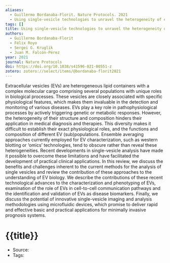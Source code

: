 ```yaml
---
aliases:
  - Guillermo Bordanaba-Florit. Nature Protocols. 2021
  - Using single-vesicle technologies to unravel the heterogeneity of extracellular vesicles
tags: []
title: Using single-vesicle technologies to unravel the heterogeneity of extracellular vesicles
authors:
  - Guillermo Bordanaba-Florit
  - Félix Royo
  - Sergei G. Kruglik
  - Juan M. Falcón-Pérez
year: 2021
journal: Nature Protocols
doi: https://doi.org/10.1038/s41596-021-00551-z
zotero: zotero://select/items/@bordanaba-florit2021
---
```

<!-- START_ABSTRACT -->
Extracellular vesicles (EVs) are heterogeneous lipid containers with a complex molecular cargo comprising several populations with unique roles in biological processes. These vesicles are closely associated with specific physiological features, which makes them invaluable in the detection and monitoring of various diseases. EVs play a key role in pathophysiological processes by actively triggering genetic or metabolic responses. However, the heterogeneity of their structure and composition hinders their application in medical diagnosis and therapies. This diversity makes it difficult to establish their exact physiological roles, and the functions and composition of different EV (sub)populations. Ensemble averaging approaches currently employed for EV characterization, such as western blotting or ‘omics’ technologies, tend to obscure rather than reveal these heterogeneities. Recent developments in single-vesicle analysis have made it possible to overcome these limitations and have facilitated the development of practical clinical applications. In this review, we discuss the benefits and challenges inherent to the current methods for the analysis of single vesicles and review the contribution of these approaches to the understanding of EV biology. We describe the contributions of these recent technological advances to the characterization and phenotyping of EVs, examination of the role of EVs in cell-to-cell communication pathways and the identification and validation of EVs as disease biomarkers. Finally, we discuss the potential of innovative single-vesicle imaging and analysis methodologies using microfluidic devices, which promise to deliver rapid and effective basic and practical applications for minimally invasive prognosis systems.
<!-- END_ABSTRACT -->

<!-- START_TEMPLATE -->
# {{title}}

- Source:
- Tags: 
<!-- END_TEMPLATE -->
